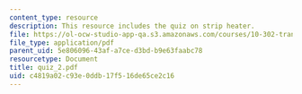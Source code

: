 ```yaml
---
content_type: resource
description: This resource includes the quiz on strip heater.
file: https://ol-ocw-studio-app-qa.s3.amazonaws.com/courses/10-302-transport-processes-fall-2004/c4819a02c93e0ddb17f516de65ce2c16_quiz_2.pdf
file_type: application/pdf
parent_uid: 5e806096-43af-a7ce-d3bd-b9e63faabc78
resourcetype: Document
title: quiz_2.pdf
uid: c4819a02-c93e-0ddb-17f5-16de65ce2c16
---
```

